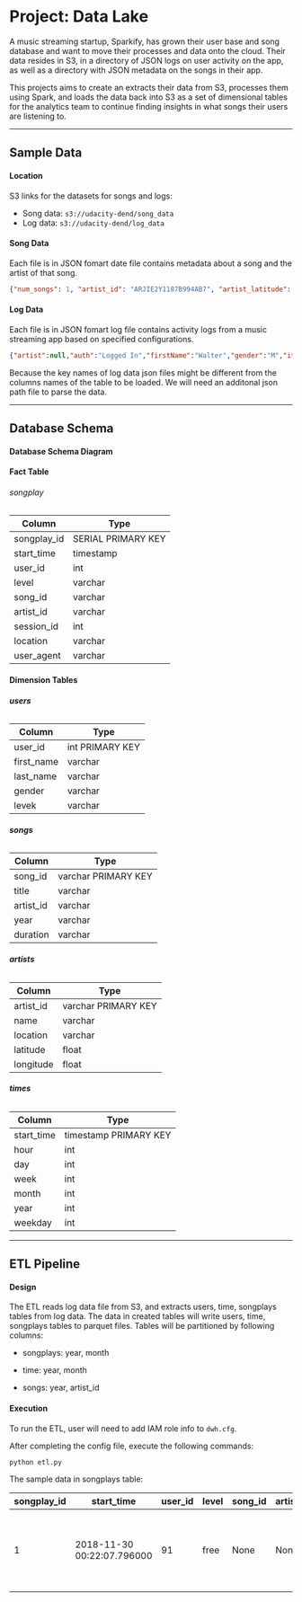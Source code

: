 # Project: Data Lake

A music streaming startup, Sparkify, has grown their user base and song database and want to move their processes and data onto the cloud. Their data resides in S3, in a directory of JSON logs on user activity on the app, as well as a directory with JSON metadata on the songs in their app.

This projects aims to create an extracts their data from S3, processes them using Spark, and loads the data back into S3 as a set of dimensional tables for the analytics team to continue finding insights in what songs their users are listening to.

---

## Sample Data

#### Location

S3 links for the datasets for songs and logs:

- Song data: `s3://udacity-dend/song_data`
- Log data: `s3://udacity-dend/log_data`

#### Song Data

Each file is in JSON fomart date file contains metadata about a song and the artist of that song.

```json
{"num_songs": 1, "artist_id": "ARJIE2Y1187B994AB7", "artist_latitude": null, "artist_longitude": null, "artist_location": "", "artist_name": "Line Renaud", "song_id": "SOUPIRU12A6D4FA1E1", "title": "Der Kleine Dompfaff", "duration": 152.92036, "year": 0}
```

#### Log Data

Each file is in JSON fomart log file contains activity logs from a music streaming app based on specified configurations.

```json
{"artist":null,"auth":"Logged In","firstName":"Walter","gender":"M","itemInSession":0,"lastName":"Frye","length":null,"level":"free","location":"San Francisco-Oakland-Hayward, CA","method":"GET","page":"Home","registration":1540919166796.0,"sessionId":38,"song":null,"status":200,"ts":1541105830796,"userAgent":"\"Mozilla\/5.0 (Macintosh; Intel Mac OS X 10_9_4) AppleWebKit\/537.36 (KHTML, like Gecko) Chrome\/36.0.1985.143 Safari\/537.36\"","userId":"39"}## Database Schema
```

Because the key names of log data json files might be different from the columns names of the table to be loaded. We will need an additonal json path file to parse the data.

---

## Database Schema

#### Database Schema Diagram

#### Fact Table

###### songplay

| Column      | Type               |
| ----------- | ------------------ |
| songplay_id | SERIAL PRIMARY KEY |
| start_time  | timestamp          |
| user_id     | int                |
| level       | varchar            |
| song_id     | varchar            |
| artist_id   | varchar            |
| session_id  | int                |
| location    | varchar            |
| user_agent  | varchar            |

#### Dimension Tables

###### **users**

| Column     | Type            |
| ---------- | --------------- |
| user_id    | int PRIMARY KEY |
| first_name | varchar         |
| last_name  | varchar         |
| gender     | varchar         |
| levek      | varchar         |

###### **songs**

| Column    | Type                |
| --------- | ------------------- |
| song_id   | varchar PRIMARY KEY |
| title     | varchar             |
| artist_id | varchar             |
| year      | varchar             |
| duration  | varchar             |

###### **artists**

| Column    | Type                |
| --------- | ------------------- |
| artist_id | varchar PRIMARY KEY |
| name      | varchar             |
| location  | varchar             |
| latitude  | float               |
| longitude | float               |

###### **times**

| Column     | Type                  |
| ---------- | --------------------- |
| start_time | timestamp PRIMARY KEY |
| hour       | int                   |
| day        | int                   |
| week       | int                   |
| month      | int                   |
| year       | int                   |
| weekday    | int                   |

---

## ETL Pipeline

#### Design

The ETL reads log data file from S3, and extracts users, time, songplays tables from log data. The data in created tables will write users, time, songplays tables to parquet files. Tables will be partitioned by following columns:

- songplays:  year, month

- time: year, month

- songs: year, artist_id

#### Execution

To run the ETL, user will need to add IAM role info to `dwh.cfg`.

After completing the config file, execute the following commands:

```shell
python etl.py
```

The sample data in songplays table:

| songplay_id | start_time                 | user_id | level | song_id | artist_id | session_id | location                        | user_agent                                                              |
| ----------- | -------------------------- | ------- | ----- | ------- | --------- | ---------- | ------------------------------- | ----------------------------------------------------------------------- |
| 1           | 2018-11-30 00:22:07.796000 | 91      | free  | None    | None      | 829        | Dallas-Fort Worth-Arlington, TX | Mozilla/5.0 (compatible; MSIE 10.0; Windows NT 6.2; WOW64; Trident/6.0) |



